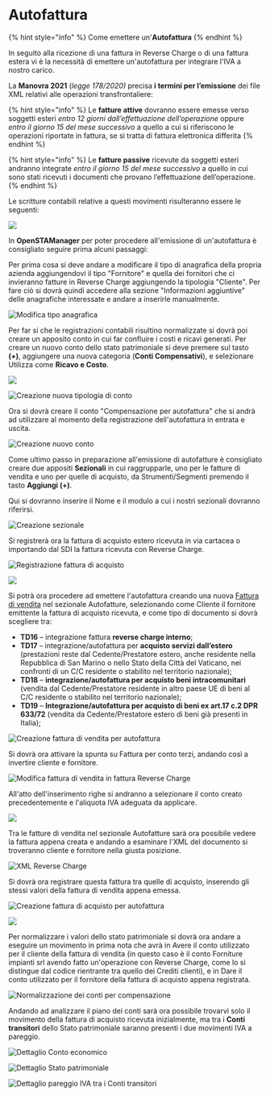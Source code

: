 # Autofattura

{% hint style="info" %}
Come emettere un'**Autofattura**
{% endhint %}

In seguito alla ricezione di una fattura in Reverse Charge o di una fattura estera vi è la necessità di emettere un'autofattura per integrare l'IVA a nostro carico.&#x20;

La **Manovra 2021** (_legge 178/2020)_ precisa **i termini per l’emissione** dei file XML relativi alle operazioni transfrontaliere:

{% hint style="info" %}
Le **fatture attive** dovranno essere emesse verso soggetti esteri _entro 12 giorni dall’effettuazione_ _dell’operazione_ oppure _entro il giorno 15 del mese successivo_ a quello a cui si riferiscono le operazioni riportate in fattura, se si tratta di fattura elettronica differita
{% endhint %}

{% hint style="info" %}
Le **fatture passive** ricevute da soggetti esteri andranno integrate _entro il giorno 15 del mese successivo_ a quello in cui sono stati ricevuti i documenti che provano l’effettuazione dell’operazione.
{% endhint %}

Le scritture contabili relative a questi movimenti risulteranno essere le seguenti:

![](<../.gitbook/assets/image (18).png>)

In **OpenSTAManager** per poter procedere all'emissione di un'autofattura è consigliato seguire prima alcuni passaggi:

Per prima cosa si deve andare a modificare il tipo di anagrafica della propria azienda aggiungendovi il tipo "Fornitore" e quella dei fornitori che ci invieranno fatture in Reverse Charge aggiungendo la tipologia "Cliente". Per fare ciò si dovrà quindi accedere alla sezione "Informazioni aggiuntive" delle anagrafiche interessate e andare a inserirle manualmente.

![Modifica tipo anagrafica](<../.gitbook/assets/immagine (17).png>)

Per far si che le registrazioni contabili risultino normalizzate si dovrà poi creare un apposito conto in cui far confluire i costi e ricavi generati. Per creare un nuovo conto dello stato patrimoniale si deve premere sul tasto **(+)**, aggiungere una nuova categoria (**Conti Compensativi**), e selezionare Utilizza come **Ricavo e Costo**.

![](<../.gitbook/assets/immagine (6).png>)

![Creazione nuova tipologia di conto ](<../.gitbook/assets/immagine (3).png>)

Ora si dovrà creare il conto "Compensazione per autofattura" che si andrà ad utilizzare al momento della registrazione dell'autofattura in entrata e uscita.

![Creazione nuovo conto](<../.gitbook/assets/immagine (20).png>)

Come ultimo passo in preparazione all'emissione di autofatture è consigliato creare due appositi **Sezionali** in cui raggrupparle, uno per le fatture di vendita e uno per quelle di acquisto, da Strumenti/Segmenti premendo il tasto **Aggiungi (+)**.

Qui si dovranno inserire il Nome e il modulo a cui i nostri sezionali dovranno riferirsi.

![Creazione sezionale](<../.gitbook/assets/immagine (18).png>)

Si registrerà ora la fattura di acquisto estero ricevuta in via cartacea o importando dal SDI la fattura ricevuta con Reverse Charge.&#x20;

![Registrazione fattura di acquisto](<../.gitbook/assets/immagine (14).png>)

![](<../.gitbook/assets/immagine (2).png>)

Si potrà ora procedere ad emettere l'autofattura creando una nuova [Fattura di vendita](../modules/vendite/fatturedivendita/creazionefatturevendita.md) nel sezionale Autofatture, selezionando come Cliente il fornitore emittente la fattura di acquisto ricevuta, e come tipo di documento si dovrà scegliere tra:

* **TD16** – integrazione fattura **reverse charge interno**;
* **TD17** – integrazione/autofattura per **acquisto servizi dall’estero** (prestazioni reste dal Cedente/Prestatore estero, anche residente nella Repubblica di San Marino o nello Stato della Città del Vaticano, nei confronti di un C/C residente o stabilito nel territorio nazionale);
* **TD18** – **integrazione/autofattura per acquisto beni intracomunitari** (vendita dal Cedente/Prestatore residente in altro paese UE di beni al C/C residente o stabilito nel territorio nazionale);
* **TD19** – **Integrazione/autofattura per acquisto di beni ex art.17 c.2 DPR 633/72** (vendita da Cedente/Prestatore estero di beni già presenti in Italia);

![Creazione fattura di vendita per autofattura](<../.gitbook/assets/immagine (5).png>)

Si dovrà ora attivare la spunta su Fattura per conto terzi, andando così a invertire cliente e fornitore.

![Modifica fattura di vendita in fattura Reverse Charge](<../.gitbook/assets/immagine (21).png>)

All'atto dell'inserimento righe si andranno a selezionare il conto creato precedentemente e l'aliquota IVA adeguata da applicare.

![](<../.gitbook/assets/immagine (19).png>)

Tra le fatture di vendita nel sezionale Autofatture sarà ora possibile vedere la fattura appena creata e andando a esaminare l'XML del documento si troveranno cliente e fornitore nella giusta posizione.

![XML Reverse Charge](<../.gitbook/assets/immagine (16).png>)

Si dovrà ora registrare questa fattura tra quelle di acquisto, inserendo gli stessi valori della fattura di vendita appena emessa.

![Creazione fattura di acquisto per autofattura](<../.gitbook/assets/image (32).png>)

![](<../.gitbook/assets/image (25).png>)

Per normalizzare i valori dello stato patrimoniale si dovrà ora andare a eseguire un movimento in prima nota che avrà in Avere il conto utilizzato per il cliente della fattura di vendita (in questo caso è il conto Forniture impianti srl avendo fatto un'operazione con Reverse Charge, come lo si distingue dal codice rientrante tra quello dei Crediti clienti), e in Dare il conto utilizzato per il fornitore della fattura di acquisto appena registrata.

![Normalizzazione dei conti per compensazione](<../.gitbook/assets/image (29).png>)

Andando ad analizzare il piano dei conti sarà ora possibile trovarvi solo il movimento della fattura di acquisto ricevuta inizialmente, ma tra i **Conti transitori** dello Stato patrimoniale saranno presenti i due movimenti IVA a pareggio.

![Dettaglio Conto economico](<../.gitbook/assets/image (20).png>)

![Dettaglio Stato patrimoniale](<../.gitbook/assets/image (39).png>)

![Dettaglio pareggio IVA tra i Conti transitori](<../.gitbook/assets/image (45).png>)

